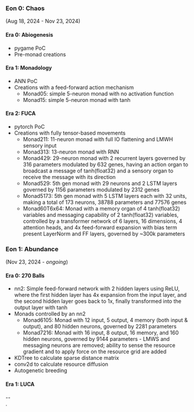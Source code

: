 ### Eon 0: Chaos
(Aug 18, 2024 - Nov 23, 2024)

#### Era 0: Abiogenesis
* pygame PoC
* Pre-monad creations

#### Era 1: Monadology
* ANN PoC
* Creations with a feed-forward action mechanism
	* Monad05: simple 5-neuron monad with no activation function
	* Monad15: simple 5-neuron monad with tanh

#### Era 2: FUCA
* pytorch PoC
* Creations with fully tensor-based movements
	* Monad211: 11-neuron monad with full IO flattening and LMWH sensory input
	* Monad313: 13-neuron monad with RNN
	* Monad429: 29-neuron monad with 2 recurrent layers governed by 316 parameters
							modulated by 632 genes, having an action organ to broadcast a
							message of tanh(float32) and a sensory organ to receive the
							message with its direction
  * Monad529: 5th gen monad with 29 neurons and 2 LSTM layers governed by 1156
							parameters modulated by 2312 genes
  * Monad5173: 5th gen monad with 5 LSTM layers each with 32 units, making a
							 total of 173 neurons, 38788 parameters and 77576 genes
  * Monad60T6x64: Monad with a memory organ of 4 tanh(float32) variables and
								  messaging capability of 2 tanh(float32) variables, controlled
								  by a transformer network of 6 layers, 16 dimensions, 4
								  attention heads, and 4x feed-forward expansion with bias term present LayerNorm and FF layers, governed by ~300k parameters

### Eon 1: Abundance
(Nov 23, 2024 - *ongoing*)

#### Era 0: 270 Balls
* nn2: Simple feed-forward network with 2 hidden layers using ReLU, where the
			 first hidden layer has 4x expansion from the input layer, and the second
			 hidden layer goes back to 1x, finally transformed into the output layer
			 with tanh
* Monads controlled by an nn2
	* Monad6105: Monad with 12 input, 5 output, 4 memory (both input & output),
							 and 80 hidden neurons, governed by 2281 parameters
	* Monad7216: Monad with 16 input, 8 output, 16 memory, and 160 hidden neurons,
							 governed by 9144 parameters - LMWS and messaging neurons are
							 removed; ability to sense the resource gradient and to apply
							 force on the resource grid are added
* KDTree to calculate sparse distance matrix
* conv2d to calculate resource diffusion
* Autogenetic breeding

#### Era 1: LUCA



--\
.
